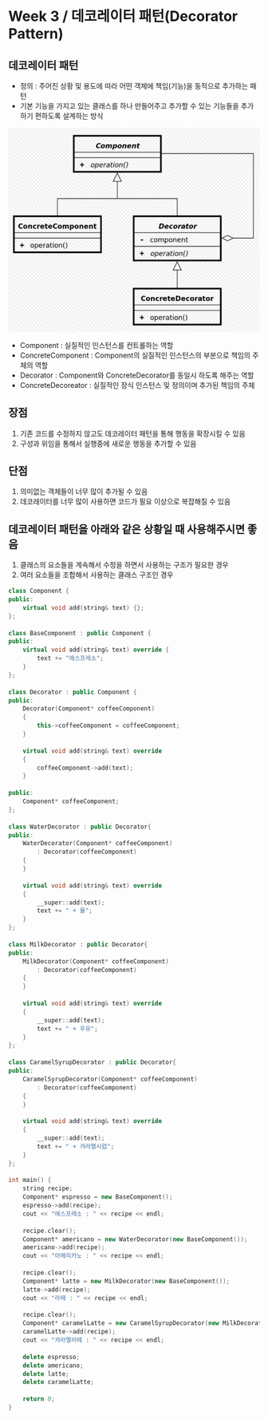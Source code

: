 # Week 3 / 데코레이터 패턴(Decorator Pattern)

## 데코레이터 패턴
- 정의 : 주어진 상황 및 용도에 따라 어떤 객체에 책임(기능)을 동적으로 추가하는 패턴
- 기본 기능을 가지고 있는 클래스를 하나 만들어주고 추가할 수 있는 기능들을 추가하기 편하도록 설계하는 방식

![01](https://github.com/canyuo/canyuo.github.io/blob/main/week3_image1.png)
- Component : 실질적인 인스턴스를 컨트롤하는 역할
- ConcreteComponent : Component의 실질적인 인스턴스의 부분으로 책임의 주체의 역할
- Decorator : Component와 ConcreteDecorator를 동일시 하도록 해주는 역할
- ConcreteDecoreator : 실질적인 장식 인스턴스 및 정의이며 추가된 책임의 주체

## 장점
1. 기존 코드를 수정하지 않고도 데코레이터 패턴을 통해 행동을 확장시킬 수 있음
2. 구성과 위임을 통해서 실행중에 새로운 행동을 추가할 수 있음

## 단점
1. 의미없는 객체들이 너무 많이 추가될 수 있음
2. 데코레이터를 너무 많이 사용하면 코드가 필요 이상으로 복잡해질 수 있음

## 데코레이터 패턴을 아래와 같은 상황일 때 사용해주시면 좋음
1. 클래스의 요소들을 계속해서 수정을 하면서 사용하는 구조가 필요한 경우
2. 여러 요소들을 조합해서 사용하는 클래스 구조인 경우
 
```cpp
class Component {
public:
	virtual void add(string& text) {};
};

class BaseComponent : public Component {
public:
	virtual void add(string& text) override {
		text += "에스프레소";
	}
};

class Decorator : public Component {
public:
	Decorator(Component* coffeeComponent)
	{
		this->coffeeComponent = coffeeComponent;
	}

	virtual void add(string& text) override
	{
		coffeeComponent->add(text);
	}

public:
	Component* coffeeComponent;
};

class WaterDecorator : public Decorator{
public:
	WaterDecorator(Component* coffeeComponent)
		: Decorator(coffeeComponent)
	{
	}

	virtual void add(string& text) override
	{
		__super::add(text);
		text += " + 물";
	}
};

class MilkDecorator : public Decorator{
public:
	MilkDecorator(Component* coffeeComponent)
		: Decorator(coffeeComponent)
	{
	}

	virtual void add(string& text) override
	{
		__super::add(text);
		text += " + 우유";
	}
};

class CaramelSyrupDecorator : public Decorator{
public:
	CaramelSyrupDecorator(Component* coffeeComponent)
		: Decorator(coffeeComponent)
	{
	}

	virtual void add(string& text) override
	{
		__super::add(text);
		text += " + 캬라멜시럽";
	}
};

int main() {
	string recipe;
	Component* espresso = new BaseComponent();
	espresso->add(recipe);
	cout << "에스프레소 : " << recipe << endl;

	recipe.clear();
	Component* americano = new WaterDecorator(new BaseComponent());
	americano->add(recipe);
	cout << "아메리카노 : " << recipe << endl;

	recipe.clear();
	Component* latte = new MilkDecorator(new BaseComponent());
	latte->add(recipe);
	cout << "라떼 : " << recipe << endl;

	recipe.clear();
	Component* caramelLatte = new CaramelSyrupDecorator(new MilkDecorator(new BaseComponent()));
	caramelLatte->add(recipe);
	cout << "캬라멜라떼 : " << recipe << endl;

	delete espresso;
	delete americano;
	delete latte;
	delete caramelLatte;

	return 0;
}
```

